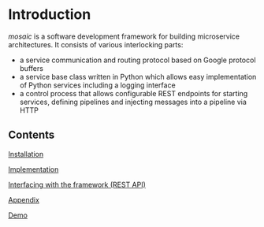 # Introduction

*mosaic* is a software development framework for building microservice architectures. It consists of various interlocking parts:

* a service communication and routing protocol based on Google protocol buffers
* a service base class written in Python which allows easy implementation of Python services including a logging interface
* a control process that allows configurable REST endpoints for starting services, defining pipelines and injecting messages into a pipeline via HTTP

## Contents

[Installation](installation.md)

[Implementation](implementation.md)

[Interfacing with the framework (REST API)](rest.md)

[Appendix](appendix.md)

[Demo](demo.md)
